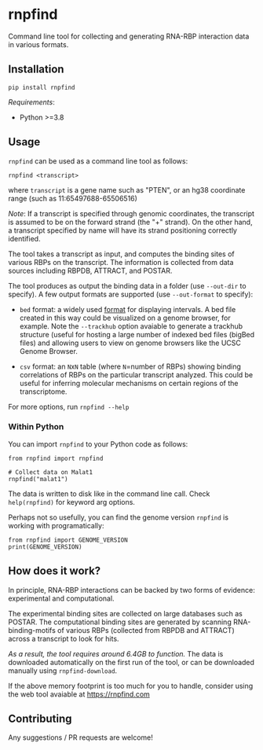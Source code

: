 # rnpfind

Command line tool for collecting and generating RNA-RBP interaction data in
various formats.


## Installation
```
pip install rnpfind
```

*Requirements*:
 - Python >=3.8

## Usage

`rnpfind` can be used as a command line tool as follows:

```
rnpfind <transcript>
```

where `transcript` is a gene name such as "PTEN", or an hg38 coordinate range
(such as 11:65497688-65506516)

*Note*: If a transcript is specified through genomic coordinates, the
transcript is assumed to be on the forward strand (the "+" strand). On the
other hand, a transcript specified by name will have its strand positioning
correctly identified.

The tool takes a transcript as input, and computes the binding sites of various
RBPs on the transcript. The information is collected from data sources
including RBPDB, ATTRACT, and POSTAR.

The tool produces as output the binding data in a folder (use `--out-dir` to
specify). A few output formats are supported (use `--out-format` to specify):

 - `bed` format: a widely used
   [format](https://en.wikipedia.org/wiki/BED_(file_format))
   for displaying intervals. A bed file created in this way could be visualized
   on a genome browser, for example. Note the `--trackhub` option avaiable to
   generate a trackhub structure (useful for hosting a large number of indexed
   bed files (bigBed files) and allowing users to view on genome browsers like
   the UCSC Genome Browser.

 - `csv` format: an `N`x`N` table (where `N`=number of RBPs) showing binding
   correlations of RBPs on the particular transcript analyzed. This could be
   useful for inferring molecular mechanisms on certain regions of the
   transcriptome.

For more options, run `rnpfind --help`


### Within Python
You can import `rnpfind` to your Python code as follows:

```
from rnpfind import rnpfind

# Collect data on Malat1
rnpfind("malat1")
```

The data is written to disk like in the command line call.
Check `help(rnpfind)` for keyword arg options.


Perhaps not so usefully, you can find the genome version `rnpfind` is working
with programatically:

```
from rnpfind import GENOME_VERSION
print(GENOME_VERSION)
```



## How does it work?
In principle, RNA-RBP interactions can be backed by two forms of evidence:
experimental and computational.

The experimental binding sites are collected on large databases such as POSTAR.
The computational binding sites are generated by scanning RNA-binding-motifs of
various RBPs (collected from RBPDB and ATTRACT) across a transcript to look for
hits.

*As a result, the tool requires around 6.4GB to function.* The data is
downloaded automatically on the first run of the tool, or can be downloaded
manually using `rnpfind-download`.

If the above memory footprint is too much for you to handle, consider using the
web tool avaiable at https://rnpfind.com



## Contributing
Any suggestions / PR requests are welcome!
